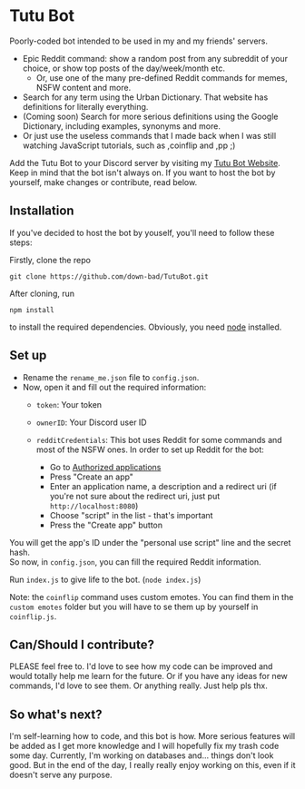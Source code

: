 # Tutu Bot

Poorly-coded bot intended to be used in my and my friends' servers.

- Epic Reddit command: show a random post from any subreddit of your choice, or show top posts of the day/week/month etc.  
  - Or, use one of the many pre-defined Reddit commands for memes, NSFW content and more.  
- Search for any term using the Urban Dictionary. That website has definitions for literally everything.  
- (Coming soon) Search for more serious definitions using the Google Dictionary, including examples, synonyms and more.  
- Or just use the useless commands that I made back when I was still watching JavaScript tutorials, such as ,coinflip and ,pp ;)

Add the Tutu Bot to your Discord server by visiting my [Tutu Bot Website](https://imvasi.com/tutu).  
Keep in mind that the bot isn't always on. If you want to host the bot by yourself, make changes or contribute, read below.

## Installation

If you've decided to host the bot by youself, you'll need to follow these steps:  

Firstly, clone the repo
```
git clone https://github.com/down-bad/TutuBot.git
```
After cloning, run
```
npm install
```
to install the required dependencies. Obviously, you need [node](https://nodejs.org/en/) installed.

## Set up

- Rename the `rename_me.json` file to `config.json`.  
- Now, open it and fill out the required information:  
  - `token`: Your token  
  - `ownerID`: Your Discord user ID  

  - `redditCredentials`: This bot uses Reddit for some commands and most of the NSFW ones. In order to set up Reddit for the bot:  
    - Go to [Authorized applications](https://reddit.com/prefs/apps/)  
    - Press "Create an app"  
    - Enter an application name, a description and a redirect uri (if you're not sure about the redirect uri, just put `http://localhost:8080`)
    - Choose "script" in the list - that's important  
    - Press the "Create app" button  

You will get the app's ID under the "personal use script" line and the secret hash.  
So now, in `config.json`, you can fill the required Reddit information.  

Run `index.js` to give life to the bot. (`node index.js`)  

Note: the `coinflip` command uses custom emotes. You can find them in the `custom emotes` folder but you will have to se them up by yourself in `coinflip.js`.

## Can/Should I contribute?

PLEASE feel free to. I'd love to see how my code can be improved and would totally help me learn for the future. Or if you have any ideas for new commands, I'd love to see them. Or anything really. Just help pls thx.

## So what's next?

I'm self-learning how to code, and this bot is how. More serious features will be added as I get more knowledge and I will hopefully fix my trash code some day. Currently, I'm working on databases and... things don't look good. But in the end of the day, I really really enjoy working on this, even if it doesn't serve any purpose.

